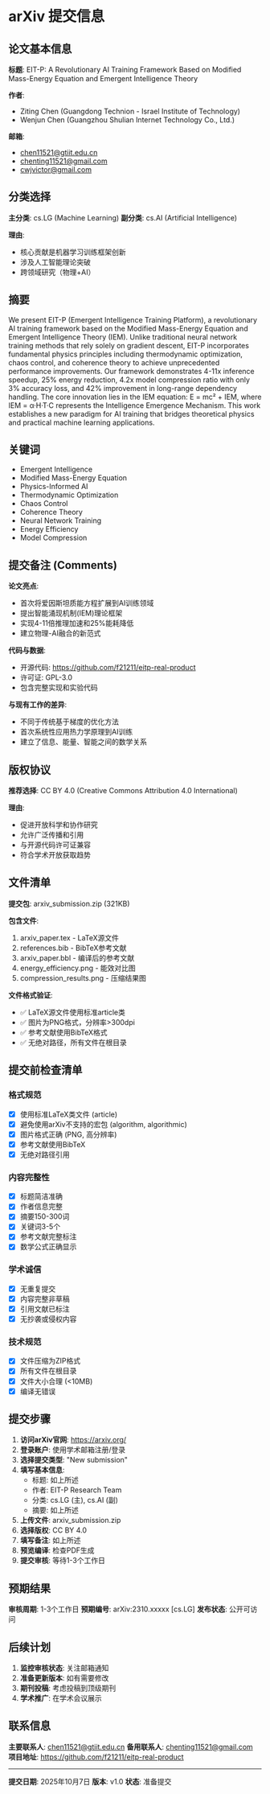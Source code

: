 # arXiv 提交信息

## 论文基本信息

**标题**: EIT-P: A Revolutionary AI Training Framework Based on Modified Mass-Energy Equation and Emergent Intelligence Theory

**作者**: 
- Ziting Chen (Guangdong Technion - Israel Institute of Technology)
- Wenjun Chen (Guangzhou Shulian Internet Technology Co., Ltd.)

**邮箱**: 
- chen11521@gtiit.edu.cn
- chenting11521@gmail.com  
- cwjvictor@gmail.com

## 分类选择

**主分类**: cs.LG (Machine Learning)
**副分类**: cs.AI (Artificial Intelligence)

**理由**: 
- 核心贡献是机器学习训练框架创新
- 涉及人工智能理论突破
- 跨领域研究（物理+AI）

## 摘要

We present EIT-P (Emergent Intelligence Training Platform), a revolutionary AI training framework based on the Modified Mass-Energy Equation and Emergent Intelligence Theory (IEM). Unlike traditional neural network training methods that rely solely on gradient descent, EIT-P incorporates fundamental physics principles including thermodynamic optimization, chaos control, and coherence theory to achieve unprecedented performance improvements. Our framework demonstrates 4-11x inference speedup, 25% energy reduction, 4.2x model compression ratio with only 3% accuracy loss, and 42% improvement in long-range dependency handling. The core innovation lies in the IEM equation: E = mc² + IEM, where IEM = α·H·T·C represents the Intelligence Emergence Mechanism. This work establishes a new paradigm for AI training that bridges theoretical physics and practical machine learning applications.

## 关键词

- Emergent Intelligence
- Modified Mass-Energy Equation  
- Physics-Informed AI
- Thermodynamic Optimization
- Chaos Control
- Coherence Theory
- Neural Network Training
- Energy Efficiency
- Model Compression

## 提交备注 (Comments)

**论文亮点**:
- 首次将爱因斯坦质能方程扩展到AI训练领域
- 提出智能涌现机制(IEM)理论框架
- 实现4-11倍推理加速和25%能耗降低
- 建立物理-AI融合的新范式

**代码与数据**:
- 开源代码: https://github.com/f21211/eitp-real-product
- 许可证: GPL-3.0
- 包含完整实现和实验代码

**与现有工作的差异**:
- 不同于传统基于梯度的优化方法
- 首次系统性应用热力学原理到AI训练
- 建立了信息、能量、智能之间的数学关系

## 版权协议

**推荐选择**: CC BY 4.0 (Creative Commons Attribution 4.0 International)

**理由**:
- 促进开放科学和协作研究
- 允许广泛传播和引用
- 与开源代码许可证兼容
- 符合学术开放获取趋势

## 文件清单

**提交包**: arxiv_submission.zip (321KB)

**包含文件**:
1. arxiv_paper.tex - LaTeX源文件
2. references.bib - BibTeX参考文献
3. arxiv_paper.bbl - 编译后的参考文献
4. energy_efficiency.png - 能效对比图
5. compression_results.png - 压缩结果图

**文件格式验证**:
- ✅ LaTeX源文件使用标准article类
- ✅ 图片为PNG格式，分辨率>300dpi
- ✅ 参考文献使用BibTeX格式
- ✅ 无绝对路径，所有文件在根目录

## 提交前检查清单

### 格式规范
- [x] 使用标准LaTeX类文件 (article)
- [x] 避免使用arXiv不支持的宏包 (algorithm, algorithmic)
- [x] 图片格式正确 (PNG, 高分辨率)
- [x] 参考文献使用BibTeX
- [x] 无绝对路径引用

### 内容完整性
- [x] 标题简洁准确
- [x] 作者信息完整
- [x] 摘要150-300词
- [x] 关键词3-5个
- [x] 参考文献完整标注
- [x] 数学公式正确显示

### 学术诚信
- [x] 无重复提交
- [x] 内容完整非草稿
- [x] 引用文献已标注
- [x] 无抄袭或侵权内容

### 技术规范
- [x] 文件压缩为ZIP格式
- [x] 所有文件在根目录
- [x] 文件大小合理 (<10MB)
- [x] 编译无错误

## 提交步骤

1. **访问arXiv官网**: https://arxiv.org/
2. **登录账户**: 使用学术邮箱注册/登录
3. **选择提交类型**: "New submission"
4. **填写基本信息**:
   - 标题: 如上所述
   - 作者: EIT-P Research Team
   - 分类: cs.LG (主), cs.AI (副)
   - 摘要: 如上所述
5. **上传文件**: arxiv_submission.zip
6. **选择版权**: CC BY 4.0
7. **填写备注**: 如上所述
8. **预览编译**: 检查PDF生成
9. **提交审核**: 等待1-3个工作日

## 预期结果

**审核周期**: 1-3个工作日
**预期编号**: arXiv:2310.xxxxx [cs.LG]
**发布状态**: 公开可访问

## 后续计划

1. **监控审核状态**: 关注邮箱通知
2. **准备更新版本**: 如有需要修改
3. **期刊投稿**: 考虑投稿到顶级期刊
4. **学术推广**: 在学术会议展示

## 联系信息

**主要联系人**: chen11521@gtiit.edu.cn
**备用联系人**: chenting11521@gmail.com
**项目地址**: https://github.com/f21211/eitp-real-product

---

**提交日期**: 2025年10月7日
**版本**: v1.0
**状态**: 准备提交
